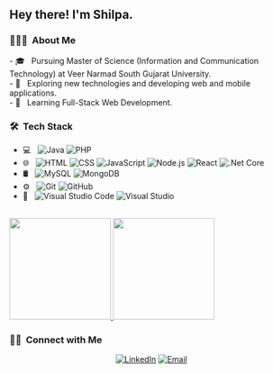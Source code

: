 <h2> Hey there! I'm Shilpa.</h2>

<h3> 👨🏻‍💻 &nbsp;About Me </h3>
- 🎓 &nbsp; Pursuing Master of Science (Information and Communication Technology) at Veer Narmad South Gujarat University.<br>
- 🤔 &nbsp; Exploring new technologies and developing web and mobile applications.<br>
- 🌱 &nbsp; Learning Full-Stack Web Development.
<h3> 🛠 &nbsp;Tech Stack</h3>

- 💻 &nbsp;
  ![Java](https://img.shields.io/badge/-Java-333333?style=flat&logo=Java&logoColor=007396)
  ![PHP](https://img.shields.io/badge/PHP-333333?style=flat&labelColor=212433&logoColor=777BB4&logo=PHP)
- 🌐 &nbsp;
  ![HTML](https://img.shields.io/badge/-HTML5-333333?style=flat&logo=HTML5)
  ![CSS](https://img.shields.io/badge/-CSS-333333?style=flat&logo=CSS3&logoColor=1572B6)
  ![JavaScript](https://img.shields.io/badge/-JavaScript-333333?style=flat&logo=javascript)
  ![Node.js](https://img.shields.io/badge/-Node.js-333333?style=flat&logo=node.js)
  ![React](https://img.shields.io/badge/-React-333333?style=flat&logo=react)
  ![.Net Core](https://img.shields.io/badge/.NET%20Core-333333?style=flat&logoColor=212433&logo=dot-net)
- 🛢 &nbsp;
  ![MySQL](https://img.shields.io/badge/-MySQL-333333?style=flat&logo=mysql)
  ![MongoDB](https://img.shields.io/badge/-MongoDB-333333?style=flat&logo=mongodb)
- ⚙️ &nbsp;
  ![Git](https://img.shields.io/badge/-Git-333333?style=flat&logo=git)
  ![GitHub](https://img.shields.io/badge/-GitHub-333333?style=flat&logo=github)
- 🔧 &nbsp;
  ![Visual Studio Code](https://img.shields.io/badge/-Visual%20Studio%20Code-333333?style=flat&logo=visual-studio-code&logoColor=007ACC)
  ![Visual Studio](https://img.shields.io/badge/-visual%20studio-333333?style=flat&logo=visual-studio&logoColor=007ACC)

<br/>
<a href="https://github.com/shilpamaniya">
  <img height="180em" src="https://github-readme-stats.vercel.app/api?username=shilpamaniya&theme=buefy&show_icons=true" />
  <img height="180em" src="https://github-readme-stats.vercel.app/api/top-langs/?username=shilpamaniya&theme=buefy&layout=compact" />
</a>

<br/>

<h3> 🤝🏻 &nbsp;Connect with Me </h3>

<p align="center">
<a href="https://www.linkedin.com/in/shilpa-maniya-48594b235/"><img alt="LinkedIn" src="https://img.shields.io/badge/LinkedIn-Vivek%20Maniyar-blue?style=flat-square&logo=linkedin"></a>
<a href="mailto:shilu.maniya@gmail.com"><img alt="Email" src="https://img.shields.io/badge/Email-vivekmaniyar9601@gmail.com-blue?style=flat-square&logo=gmail"></a>
</p>

  
